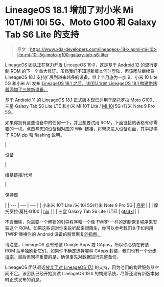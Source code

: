 # LineageOS 18.1 增加了对小米 Mi 10T/Mi 10i 5G、Moto G100 和 Galaxy Tab S6 Lite 的支持

> 原文：<https://www.xda-developers.com/lineageos-18-xiaomi-mi-10t-lite-mi-10i-5g-moto-g100-galaxy-tab-s6-lite/>

LineageOS 团队正在努力开发 LineageOS 19.0，这是基于 [Android 12](https://www.xda-developers.com/android-12/) 的流行定制 ROM 的下一个重大修订。虽然我们不知道新版本何时登陆，但该团队继续将 LineageOS 18.1 支持扩展到越来越多的设备。继上个月底为一加 9、小米 10 Lite 5G 和小米 A1 发布 [LineageOS 18.1 之后，该团队又向 LineageOS 18.1 构建烘烤器添加了三款新设备。](https://www.xda-developers.com/lineageos-18-1-oneplus-9-mi-10-lite-5g-mi-a1/)

基于 Android 11 的 LineageOS 18.1 正式版本现已适用于摩托罗拉 Moto G100、三星 Galaxy Tab S6 Lite LTE 和小米 Mi 10T Lite / [Mi 10i](https://www.xda-developers.com/xiaomi-mi-10i-5g-review/) 5G /红米 Note 9 Pro 5G。

如果你拥有这些设备中的任何一个，并且想要试用 ROM，下面链接的表格有你需要的一切。点击与您的设备相对应的 Wiki 链接，将带您进入设备页面，其中提供了 ROM zip 和 flashing 说明。

| 

设备

 | 

维基链接/代号

 | 

保持器

 |
| --- | --- | --- |
| 小米米 10T Lite /米 10i 5G/红米 Note 9 Pro 5G | [高更](https://wiki.lineageos.org/devices/gauguin/) |  |
| 摩托罗拉·莫托·G100 | [nio](https://wiki.lineageos.org/devices/nio/) |  |
| 三星 Galaxy Tab S6 Lite (LTE) | [gts4xl](https://wiki.lineageos.org/devices/gta4xl/) |  |

不言而喻，你需要一个解锁的引导程序和一个像 TWRP 一样的定制恢复程序来安装这个 ROM。如果这些词对你来说听起来很陌生，你可以参考我们关于如何用 TWRP 替换你的 Android 设备的股票恢复[的指南。](https://www.xda-developers.com/how-to-install-twrp/)

请注意，LineageOS 没有预装 Google Apps 或 GApps，所以你必须在安装 ROM 后单独刷新它们。如果你不确定选择哪种 GApps 封装，我们也有一个[分步指南](https://www.xda-developers.com/download-google-apps-gapps/)。最后但同样重要的是，确保事先对数据进行完整备份。

LineageOS 团队最近[放弃了对 LineageOS 17.1](https://www.xda-developers.com/lineageos-17-support-dropped/) 的支持，因为他们的构建服务器空间不足。该团队已经开始测试 LineageOS 19.0 的构建系统，尽管还没有新版本何时正式发布的消息。
